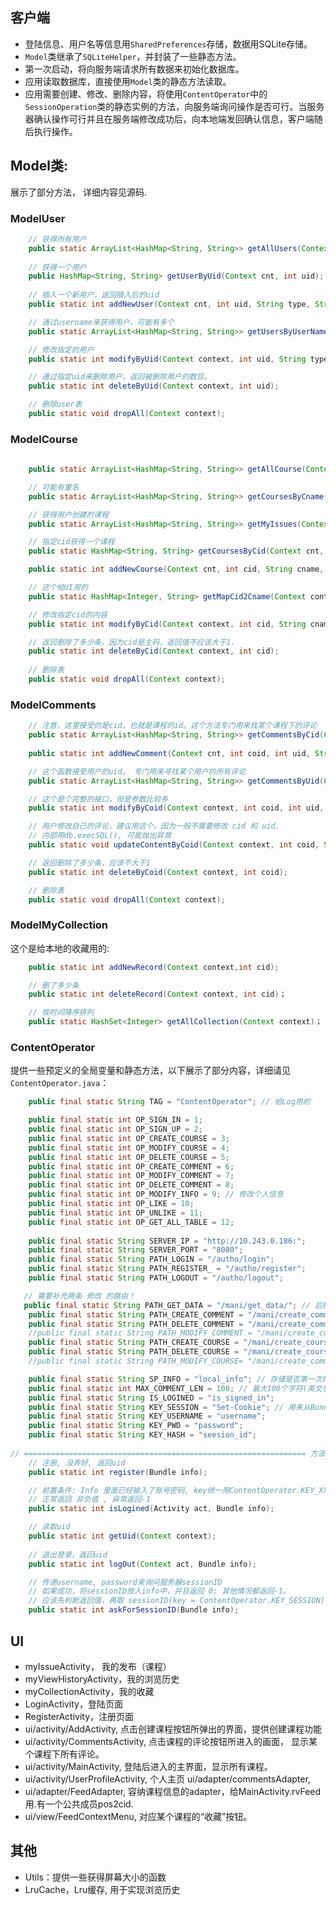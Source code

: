 ## 客户端

 - 登陆信息、用户名等信息用`SharedPreferences`存储，数据用SQLite存储。
 - `Model`类继承了`SQLiteHelper`，并封装了一些静态方法。
 - 第一次启动，将向服务端请求所有数据来初始化数据库。
 - 应用读取数据库，直接使用`Model`类的静态方法读取。
 - 应用需要创建、修改、删除内容，将使用`ContentOperator`中的`SessionOperation`类的静态实例的方法，向服务端询问操作是否可行。当服务器确认操作可行并且在服务端修改成功后，向本地端发回确认信息，客户端随后执行操作。

## Model类:
展示了部分方法， 详细内容见源码.
### ModelUser
```java
    // 获得所有用户
    public static ArrayList<HashMap<String, String>> getAllUsers(Context cnt);
    
    // 获得一个用户
    public HashMap<String, String> getUserByUid(Context cnt, int uid);
    
    // 插入一个新用户，返回插入后的uid
    public static int addNewUser(Context cnt, int uid, String type, String username, String password);

    // 通过username来获得用户，可能有多个
    public static ArrayList<HashMap<String, String>> getUsersByUserName(Context context, String username);

    // 修改指定的用户
    public static int modifyByUid(Context context, int uid, String type, String username, String password);

    // 通过指定uid来删除用户，返回被删除用户的数目。
    public static int deleteByUid(Context context, int uid);

    // 删除user表
    public static void dropAll(Context context);
```

### ModelCourse
```java
    
    public static ArrayList<HashMap<String, String>> getAllCourse(Context cnt);

    // 可能有重名
    public static ArrayList<HashMap<String, String>> getCoursesByCname(Context cnt, String cname);

    // 获得用户创建的课程
    public static ArrayList<HashMap<String, String>> getMyIssues(Context cnt, int uid);

    // 指定cid获得一个课程
    public static HashMap<String, String> getCoursesByCid(Context cnt, int cid);

    public static int addNewCourse(Context cnt, int cid, String cname, String tname, String intro, int likes, int uid);

    // 这个给UI用的
    public static HashMap<Integer, String> getMapCid2Cname(Context context);

    // 修改指定cid的内容
    public static int modifyByCid(Context context, int cid, String cname, String tname, int likes, String intro, int uid);

    // 返回删除了多少条，因为cid是主码，返回值不应该大于1.
    public static int deleteByCid(Context context, int cid);
    
    // 删除表
    public static void dropAll(Context context);
```

### ModelComments
```java
    // 注意，这里接受的是cid，也就是课程的id。这个方法专门用来找某个课程下的评论
    public static ArrayList<HashMap<String, String>> getCommentsByCid(Context cnt, int cid);
    
    public static int addNewComment(Context cnt, int coid, int uid, String content, int cid);

    // 这个函数接受用户的uid， 专门用来寻找某个用户的所有评论
    public static ArrayList<HashMap<String, String>> getCommentsByUid(Context cnt, int uid);

    // 这个是个完整的接口，但是参数比较多
    public static int modifyByCoid(Context context, int coid, int uid, String content, int cid);

    // 用户修改自己的评论，建议用这个，因为一般不需要修改 cid 和 uid.
    // 内部用db.execSQL(), 可能抛出异常
    public static void updateContentByCoid(Context context, int coid, String newIntro);

    // 返回删除了多少条，应该不大于1
    public static int deleteByCoid(Context context, int coid);

    // 删除表
    public static void dropAll(Context context);
```

### ModelMyCollection
这个是给本地的收藏用的:
```java
    public static int addNewRecord(Context context,int cid);

    // 删了多少条
    public static int deleteRecord(Context context, int cid)；

    // 按时间降序排列
    public static HashSet<Integer> getAllCollection(Context context)；
```

### ContentOperator
提供一些预定义的全局变量和静态方法，以下展示了部分内容，详细请见`ContentOperator.java`：
```java
    public final static String TAG = "ContentOperator"; // 给Log用的

    public final static int OP_SIGN_IN = 1;
    public final static int OP_SIGN_UP = 2;
    public final static int OP_CREATE_COURSE = 3;
    public final static int OP_MODIFY_COURSE = 4;
    public final static int OP_DELETE_COURSE = 5;
    public final static int OP_CREATE_COMMENT = 6;
    public final static int OP_MODIFY_COMMENT = 7;
    public final static int OP_DELETE_COMMENT = 8;
    public final static int OP_MODIFY_INFO = 9; // 修改个人信息
    public final static int OP_LIKE = 10;
    public final static int OP_UNLIKE = 11;
    public final static int OP_GET_ALL_TABLE = 12;
    
    public final static String SERVER_IP = "http://10.243.0.186:";
    public final static String SERVER_PORT = "8080";
    public final static String PATH_LOGIN = "/autho/login";  
    public final static String PATH_REGISTER_ = "/autho/register"; 
    public final static String PATH_LOGOUT = "/autho/logout";

   // 需要补充两条 修改 的路由！
   public final static String PATH_GET_DATA = "/mani/get_data/"; // 后接current_hash
    public final static String PATH_CREATE_COMMENT = "/mani/create_comment";
    public final static String PATH_DELETE_COMMENT = "/mani/create_comment";
    //public final static String PATH_MODIFY_COMMENT = "/mani/create_comment";
    public final static String PATH_CREATE_COURSE = "/mani/create_course";
    public final static String PATH_DELETE_COURSE = "/mani/create_course";
    //public final static String PATH_MODIFY_COURSE= "/mani/create_comment";

    public final static String SP_INFO = "local_info"; // 存储是否第一次打开app\是否登录， 账号名字等等信息
    public final static int MAX_COMMENT_LEN = 100; // 最大100个字符(英文也是)
    public final static String IS_LOGINED = "is_signed_in";
    public final static String KEY_SESSION = "Set-Cookie"; // 用来从Bundle中提取sessionID
    public final static String KEY_USERNAME = "username";
    public final static String KEY_PWD = "password";
    public final static String KEY_HASH = "seesion_id";
    
// =============================================================== 方法
    // 注册, 没弄好, 返回uid
    public static int register(Bundle info);

    // 前置条件: Info 里面已经输入了账号密码, key统一用ContentOperator.KEY_XXX!
    // 正常返回 非负值 , 异常返回-1
    public static int isLogined(Activity act, Bundle info);

    // 读取uid
    public static int getUid(Context context);
    
    // 退出登录，返回uid
    public static int logOut(Context act, Bundle info);

    // 传递username, password来询问服务器sessionID
    // 如果成功，将sessionID放入info中，并且返回 0; 其他情况都返回-1。
    // 应该先判断返回值，再取 sessionID(key = ContentOperator.KEY_SESSION)
    public static int askForSessionID(Bundle info);
```

## UI

 - myIssueActivity， 我的发布（课程） 
 - myViewHistoryActivity，我的浏览历史
 - myCollectionActivity，我的收藏 
 - LoginActivity，登陆页面 
 - RegisterActivity，注册页面
 - ui/activity/AddActivity, 点击创建课程按钮所弹出的界面，提供创建课程功能
 - ui/activity/CommentsActivity, 点击课程的评论按钮所进入的画面， 显示某个课程下所有评论。
 - ui/activity/MainActivity, 登陆后进入的主界面，显示所有课程。
 - ui/activity/UserProfileActivity, 个人主页 ui/adapter/commentsAdapter,
 - ui/adapter/FeedAdapter, 容纳课程信息的adapter，给MainActivity.rvFeed用.有一个公共成员pos2cid.
 - ui/view/FeedContextMenu, 对应某个课程的“收藏”按钮。

## 其他
- Utils：提供一些获得屏幕大小的函数
- LruCache，Lru缓存, 用于实现浏览历史
